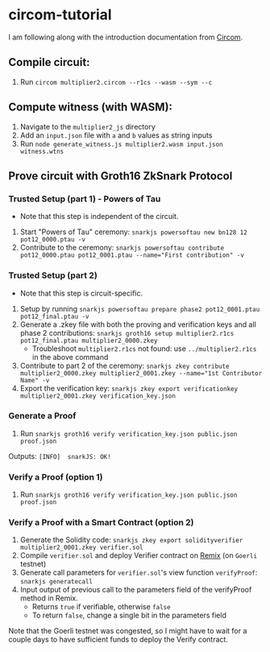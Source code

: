 # circom-tutorial

I am following along with the introduction documentation from [Circom](https://docs.circom.io/).  

## Compile circuit: 
1. Run `circom multiplier2.circom --r1cs --wasm --sym --c`

## Compute witness (with WASM): 
1. Navigate to the `multiplier2_js` directory
2. Add an `input.json` file with `a` and `b` values as string inputs
3. Run `node generate_witness.js multiplier2.wasm input.json witness.wtns`

## Prove circuit with Groth16 ZkSnark Protocol
### Trusted Setup (part 1) - Powers of Tau
- Note that this step is independent of the circuit.
1. Start "Powers of Tau" ceremony: `snarkjs powersoftau new bn128 12 pot12_0000.ptau -v`
2. Contribute to the ceremony: `snarkjs powersoftau contribute pot12_0000.ptau pot12_0001.ptau --name="First contribution" -v`
### Trusted Setup (part 2)
- Note that this step is circuit-specific.
1. Setup by running `snarkjs powersoftau prepare phase2 pot12_0001.ptau pot12_final.ptau -v`
2. Generate a .zkey file with both the proving and verification keys and all phase 2 contributions: `snarkjs groth16 setup multiplier2.r1cs pot12_final.ptau multiplier2_0000.zkey`
    - Troubleshoot `multiplier2.r1cs` not found: use `../multiplier2.r1cs` in the above command
3. Contribute to part 2 of the ceremony: `snarkjs zkey contribute multiplier2_0000.zkey multiplier2_0001.zkey --name="1st Contributor Name" -v`
4. Export the verification key: `snarkjs zkey export verificationkey multiplier2_0001.zkey verification_key.json`

### Generate a Proof
1. Run `snarkjs groth16 verify verification_key.json public.json proof.json`

Outputs: ```[INFO]  snarkJS: OK!```

### Verify a Proof (option 1)
1. Run `snarkjs groth16 verify verification_key.json public.json proof.json`

### Verify a Proof with a Smart Contract (option 2)
1. Generate the Solidity code: `snarkjs zkey export solidityverifier multiplier2_0001.zkey verifier.sol`
2. Compile `verifier.sol` and deploy Verifier contract on [Remix](https://remix.ethereum.org/) (on `Goerli` testnet)
3. Generate call parameters for `verifier.sol`'s view function `verifyProof`: `snarkjs generatecall`
4. Input output of previous call to the parameters field of the verifyProof method in Remix. 
    - Returns `true` if verifiable, otherwise `false`
    - To return `false`, change a single bit in the parameters field

Note that the Goerli testnet was congested, so I might have to wait for a couple days to have sufficient funds to deploy the Verify contract.

